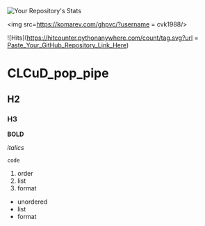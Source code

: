 ![Your Repository's Stats](https://github-readme-stats.vercel.app/api/top-langs/?username=cvk1988&theme=blue-green)



<img src=https://komarev.com/ghpvc/?username = cvk1988/>

![Hits](https://hitcounter.pythonanywhere.com/count/tag.svg?url = [Paste_Your_GitHub_Repository_Link_Here](https://github.com/cvk1988/CLCuD_pop_pipe))

# CLCuD_pop_pipe


## H2


### H3

**BOLD**

*italics*

`code`

1. order
2. list
3. format

- unordered
- list
- format

